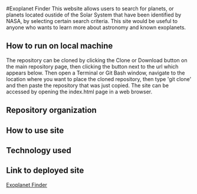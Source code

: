 <!-- # Project-1
This page allows users to search for exoplanets by choosing certain parameters. The page retrieves information from the NASA Exoplanet API on planets fitting these parameters and displays them in a table. Users can click on an individual planet, and the program stores the name of that planet in a Firebase server, then opens a new tab with further information on that planet. From that second page, the user can enter his or her weight and find what the user's weight would be on that planet. Users can also find further information on the NASA Exoplanet website. In addition to jQuery and Bootstrap, the program utilizes the Tabulator library to create the table of planets.

https://awesome-team-999.github.io/Project-1/ -->

#Exoplanet Finder
This website allows users to search for planets, or planets located oustide of the Solar System that have been identified by NASA, by selecting certain search criteria. This site would be useful to anyone who wants to learn more about astronomy and known exoplanets. 

## How to run on local machine
The repository can be cloned by clicking the Clone or Download button on the main repository page, then clicking the button next to the url which appears below. Then open a Terminal or Git Bash window, navigate to the location where you want to place the cloned repository, then type 'git clone' and then paste the repository that was just copied. The site can be accessed by opening the index.html page in a web browser.  

## Repository organization

## How to use site

## Technology used

## Link to deployed site
<a href = "https://awesome-team-999.github.io/Project-1/">Exoplanet Finder</a>
